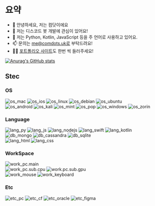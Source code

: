 # 요약
- 👋 안녕하세요, 저는 컴닷이에요
- 👀 저는 디스코드 봇 개발에 관심이 있어요!
- 🌱 저는 Python, Kotlin, JavaScript 등을 주 언어로 사용하고 있어요.
- 📫 문의는 me@comdots.uk로 부탁드려요!
- 👏🏻 [포트폴리오 사이트](https://comdots.uk/)도 한번 씩 들러주세요!

[![Anurag's GitHub stats](https://github-readme-stats.vercel.app/api?username=comdots1)](https://github.com/anuraghazra/github-readme-stats)

## Stec
### OS
![os_mac](https://img.shields.io/badge/mac%20os-000000?style=for-the-badge&logo=apple&logoColor=white)
![os_ios](https://img.shields.io/badge/iOS-000000?style=for-the-badge&logo=ios&logoColor=white)
![os_linux](	https://img.shields.io/badge/Linux-FCC624?style=for-the-badge&logo=linux&logoColor=black)
![os_debian](https://img.shields.io/badge/Debian-A81D33?style=for-the-badge&logo=debian&logoColor=white)
![os_ubuntu](https://img.shields.io/badge/Ubuntu-E95420?style=for-the-badge&logo=ubuntu&logoColor=white)
<br>
![os_android](https://img.shields.io/badge/Android-3DDC84?style=for-the-badge&logo=android&logoColor=white)
![os_kali](https://img.shields.io/badge/Kali_Linux-557C94?style=for-the-badge&logo=kali-linux&logoColor=white)
![os_mint](https://img.shields.io/badge/Linux_Mint-87CF3E?style=for-the-badge&logo=linux-mint&logoColor=white)
![os_pop](https://img.shields.io/badge/Pop!_OS-48B9C7?style=for-the-badge&logo=Pop!_OS&logoColor=white)
![os_windows](https://img.shields.io/badge/Windows-0078D6?style=for-the-badge&logo=windows&logoColor=white)
![os_zorin](https://img.shields.io/badge/Zorin%20OS-0CC1F3?style=for-the-badge&logo=zorin&logoColor=white)
### Language
![lang_py](https://img.shields.io/badge/Python-3776AB?style=for-the-badge&logo=python&logoColor=white)
![lang_js](https://img.shields.io/badge/JavaScript-F7DF1E?style=for-the-badge&logo=JavaScript&logoColor=white)
![lang_nodejs](https://img.shields.io/badge/Node.js-43853D?style=for-the-badge&logo=node.js&logoColor=white)
![lang_swift](https://img.shields.io/badge/Swift-FA7343?style=for-the-badge&logo=swift&logoColor=white)
![lang_kotlin](https://img.shields.io/badge/Kotlin-0095D5?&style=for-the-badge&logo=kotlin&logoColor=white)
<br>
![db_mongo](https://img.shields.io/badge/MongoDB-4EA94B?style=for-the-badge&logo=mongodb&logoColor=white)
![db_cassandra](https://img.shields.io/badge/Cassandra-1287B1?style=for-the-badge&logo=apache%20cassandra&logoColor=white)
![db_sqlite](https://img.shields.io/badge/SQLite-07405E?style=for-the-badge&logo=sqlite&logoColor=white)
<br>
![lang_html](https://img.shields.io/badge/HTML5-E34F26?style=for-the-badge&logo=html5&logoColor=white)
![lang_css](https://img.shields.io/badge/CSS3-1572B6?style=for-the-badge&logo=css3&logoColor=white)
### WorkSpace
![work_pc.main](https://img.shields.io/badge/Apple-MacBook_Air_M2-999999?style=for-the-badge&logo=apple&logoColor=white)
<br>
![work_pc.sub.cpu](https://img.shields.io/badge/Intel-Pentium_G4400-0071C5?style=for-the-badge&logo=intel&logoColor=white)
![work.pc.sub.gpu](https://img.shields.io/badge/NVIDIA-GTX_750-76B900?style=for-the-badge&logo=nvidia&logoColor=white)
<br>
![work_mouse](https://img.shields.io/badge/Logitech-G102-0078D6?style=for-the-badge&logo=windows&logoColor=white)
![work_keyboard](https://img.shields.io/badge/Aula-F87_Pro-0078D6?style=for-the-badge&logo=windows&logoColor=white)
### Etc
![etc_pc](https://img.shields.io/badge/PyCharm-000000.svg?&style=for-the-badge&logo=PyCharm&logoColor=white)
![etc_cf](https://img.shields.io/badge/Cloudflare-F38020?style=for-the-badge&logo=Cloudflare&logoColor=white)
![etc_oracle](https://img.shields.io/badge/Oracle-F80000?style=for-the-badge&logo=oracle&logoColor=black)
![etc_figma](https://img.shields.io/badge/Figma-F24E1E?style=for-the-badge&logo=figma&logoColor=white)
